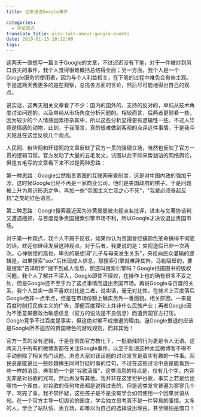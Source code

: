 ```yaml
---
title: 也来说说Google事件

categories:
  - 评论观点
translate_title: also-talk-about-google-events
date: 2010-01-15 18:12:00
tags:
---
```


这两天一直想写一篇关于Google的文章，不过迟迟没有下笔，对于一件被炒到风口浪尖的事件，我个人觉得很难概括总结得全面；另一方面，我个人是一个Google服务的使用者，因为与个人利益相关，在下笔的过程中难免会有些主观。于是这两天我更多的是在观察，总揽各方面的言论，然后尽可能地得出自己的观点。

说实话，这两天相关文章看了不少：国内的国外的，支持的反对的，单纯从技术角度讨论问题的，以及单纯从市场角度分析问题的。相较而言，后两者更耐看一些，因为较少的个人情感因素掺杂其中，所以这些分析显得更有逻辑性一些。不过人毕竟是情感的动物，此刻，于我而言，真的很难做到客观的点评这件事情。于是我今天姑且在这里反驳几个观点。

人民网、新华网和环球网的文章反映了官方一贯的强硬立场，当然也反映了官方一贯的逻辑习惯。官方发动了大量的五毛发文，试图以此平抑来势汹汹的网络舆论，但是五毛写的文章看下来不过是两种思路：

第一种思路：Google公然指责贵国的互联网审查制度，这是对中国内政的强加干涉，这时候Google已经不再是一家商业公司，他们是美国政府的棋子。于是问题被上升为意识形态之争，再加一些"帝国主义亡我之心不死"，"我辈必须奋起反抗"之类的红色语言。

第二种思路：Google搜索最近因为涉黄屡屡被央视点名批评，进来与文著协谈判又遭遇瓶颈，与百度竞争贵国搜索引擎市场不利，所以Google才决议退出贵国市场。

对于第一种观点，我个人不屑于反驳，如果你认为贵国曾经搞颜色革命搞得不彻底的话，欢迎你继续发展这种观点。对于后者，我要说的是：央视造假已非一次两次。心神恍惚的高也，卑劣的联想词"儿子与母亲发生关系"，央视向民众灌输的逻辑是，如果搜索"sex"后出现成人信息，那搜索引擎就难辞其咎。马勒隔壁的，要是搜索"吉泽明步"搜不到成人信息，那还叫搜索引擎吗？Google扫描图书的版权问题，我个人了解并不深入，Google即使不侵权，在操作上也的确有很多不妥之处，但是Google还不至于为了这点事情而退出贵国市场。再说Google与百度的关系，我个人其实一直不喜欢对比这二者，说实话，毫无对比性。在技术上百度落后Google绝非一点半点，但是在市场份额上确实另外一番面貌。相关原因，一来是百度时刻打民族主义的广告，即便百度理论上并非什么民族产业；再者Google因为不愿意屏蔽政治敏感信息（官方的说法是不良信息）而遭贵国官方打压。Google竞争不过百度是事实，但这绝对够不成撤退的理由。逼Google撤退的应该是Google所不适应的贵国特色的游戏规则，而非其他！

官方一贯的没有逻辑，于是在贵国官方教化下，一批脑残的行为更是令人无语。这两天几乎所有的微博客都在关注Google事件，以至于新浪这种太监微博客不得不手动删除了相关热门话题。浏览大家对该话题的讨论发言是着实有趣的一件事。网民总是能说出一些妙趣横生同时针砭时事的佳句，不过在这些讨论中总是能看到一些一样的消息。典型的一个是"谷歌滚蛋"，这类消息的特点是，仅有几个字，内容无非是对谷歌的咒骂，然后再没有其他。我并非在这里袒护谷歌，事实上若是给出哪怕一个理由，对谷歌的任何攻击都是说得过去的，但是这类发言普遍为寥寥几个字，骂完了事。我不禁怀疑，这些孩子是不是没有学会如何使用一个因果状语从句。在一个官方主导一切舆论的国度，学会独立思考真不是一件容易的事情。太多的人，学会了站队伍、表立场，却难以为自己的选择说出理由，甚至哪怕是借口！